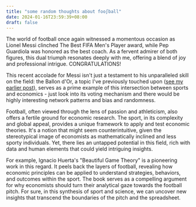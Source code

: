 ```yaml
---
title: "some random thoughts about foo∫ball"
date: 2024-01-16T23:59:39+08:00
draft: false
---
```


The world of football once again witnessed a momentous occasion as Lionel Messi clinched The Best FIFA Men's Player award, while Pep Guardiola was honored as the best coach. As a fervent admirer of both figures, this dual triumph resonates deeply with me, offering a blend of joy and professional intrigue. CONGRATULATIONS!

This recent accolade for Messi isn't just a testament to his unparalleled skill on the field:  the Ballon d'Or, a topic I've previously touched upon ([see my earlier post](https://aritang.github.io/posts/ballon_dor/)), serves as a prime example of this intersection between sports and economics - just look into its voting mechanism and there would be highly interesting network patterns and bias and randomness. 

Football, often viewed through the lens of passion and athleticism, also offers a fertile ground for economic research. The sport, in its complexity and global appeal, provides a unique framework to apply and test economic theories. It's a notion that might seem counterintuitive, given the stereotypical image of economists as mathematically inclined and less sporty individuals. Yet, there lies an untapped potential in this field, rich with data and human elements that could yield intriguing insights.

For example, Ignacio Huerta's "Beautiful Game Theory" is a pioneering work in this regard. It peels back the layers of football, revealing how economic principles can be applied to understand strategies, behaviors, and outcomes within the sport. The book serves as a compelling argument for why economists should turn their analytical gaze towards the football pitch. For sure, in this synthesis of sport and science, we can uncover new insights that transcend the boundaries of the pitch and the spreadsheet.
